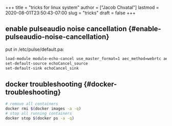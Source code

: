 +++
title = "tricks for linux system"
author = ["Jacob Chvatal"]
lastmod = 2020-08-01T23:50:43-07:00
slug = "tricks"
draft = false
+++

## enable pulseaudio noise cancellation {#enable-pulseaudio-noise-cancellation}

put in /etc/pulse/default.pa:

```sh
load-module module-echo-cancel use_master_format=1 aec_method=webrtc aec_args="analog_gain_control=0\ digital_gain_control=1" source_name=echoCancel_source sink_name=echoCancel_sink
set-default-source echoCancel_source
set-default-sink echoCancel_sink
```


## docker troubleshooting {#docker-troubleshooting}

```sh
# remove all containers
docker rmi $(docker images -a -q)
# stop all running containers
docker stop $(docker ps -a -q)
```
